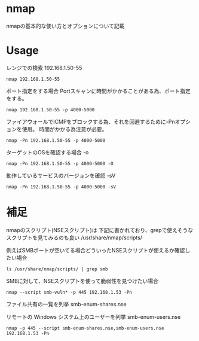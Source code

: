# nmap
nmapの基本的な使い方とオプションについて記載

# Usage

レンジでの検索
192.168.1.50-55

```
nmap 192.168.1.50-55
```

ポート指定をする場合
Portスキャンに時間がかかることがある為、ポート指定をする。

```
nmap 192.168.1.50-55 -p 4000-5000
```

ファイアウォールでICMPをブロックする為、それを回避するために-Pnオプションを使用。
時間がかかる為注意が必要。

```
nmap -Pn 192.168.1.50-55 -p 4000-5000
```

ターゲットのOSを確認する場合 -o
```
nmap -Pn 192.168.1.50-55 -p 4000-5000 -O
```

動作しているサービスのバージョンを確認 -sV
```
nmap -Pn 192.168.1.50-55 -p 4000-5000 -sV
```

# 補足
nmapのスクリプト(NSEスクリプト)は
下記に書かれており、grepで使えそうなスクリプトを見てみるのも良い
/usr/share/nmap/scripts/

例えばSMBポートが空いてる場合どういったNSEスクリプトが使えるか確認したい場合
```
ls /usr/share/nmap/scripts/ | grep smb
```

SMBに対して、NSEスクリプトを使って脆弱性を見つけたい場合
```
nmap --script smb-vuln* -p 445 192.168.1.53 -Pn
```

ファイル共有の一覧を列挙 smb-enum-shares.nse

リモートの Windows システム上のユーザーを列挙 smb-enum-users.nse
```
nmap -p 445 --script smb-enum-shares.nse,smb-enum-users.nse 192.168.1.53 -Pn
```

